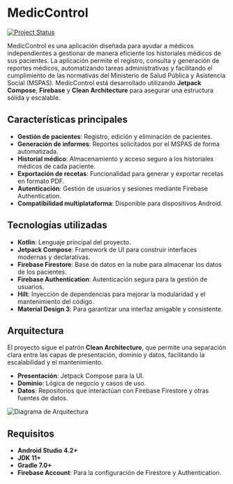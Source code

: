 # MedicControl

[![Project Status](https://img.shields.io/badge/status-brightgreen.svg)](https://github.com/bpdevop/MedicControl)

MedicControl es una aplicación diseñada para ayudar a médicos independientes a gestionar de manera eficiente los historiales médicos de sus pacientes. La aplicación permite el registro, consulta y generación de reportes médicos, automatizando tareas administrativas y facilitando el cumplimiento de las normativas del Ministerio de Salud Pública y Asistencia Social (MSPAS). MedicControl está desarrollado utilizando **Jetpack Compose**, **Firebase** y **Clean Architecture** para asegurar una estructura sólida y escalable.

## Características principales

- **Gestión de pacientes**: Registro, edición y eliminación de pacientes.
- **Generación de informes**: Reportes solicitados por el MSPAS de forma automatizada.
- **Historial médico**: Almacenamiento y acceso seguro a los historiales médicos de cada paciente.
- **Exportación de recetas**: Funcionalidad para generar y exportar recetas en formato PDF.
- **Autenticación**: Gestión de usuarios y sesiones mediante Firebase Authentication.
- **Compatibilidad multiplataforma**: Disponible para dispositivos Android.

## Tecnologías utilizadas

- **Kotlin**: Lenguaje principal del proyecto.
- **Jetpack Compose**: Framework de UI para construir interfaces modernas y declarativas.
- **Firebase Firestore**: Base de datos en la nube para almacenar los datos de los pacientes.
- **Firebase Authentication**: Autenticación segura para la gestión de usuarios.
- **Hilt**: Inyección de dependencias para mejorar la modularidad y el mantenimiento del código.
- **Material Design 3**: Para garantizar una interfaz amigable y consistente.

## Arquitectura

El proyecto sigue el patrón **Clean Architecture**, que permite una separación clara entre las capas de presentación, dominio y datos, facilitando la escalabilidad y el mantenimiento.

- **Presentación**: Jetpack Compose para la UI.
- **Dominio**: Lógica de negocio y casos de uso.
- **Datos**: Repositorios que interactúan con Firebase Firestore y otras fuentes de datos.

![Diagrama de Arquitectura](ruta/a/la/imagen-de-arquitectura.png)

## Requisitos

- **Android Studio 4.2+**
- **JDK 11+**
- **Gradle 7.0+**
- **Firebase Account**: Para la configuración de Firestore y Authentication.